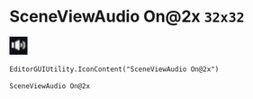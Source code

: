 # SceneViewAudio On@2x `32x32`
<img src="/img/SceneViewAudio%20On.png" width=32 height=32>

``` CSharp
EditorGUIUtility.IconContent("SceneViewAudio On@2x")
```
```
SceneViewAudio On@2x
```
